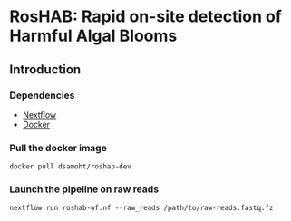 # RosHAB: Rapid on-site detection of Harmful Algal Blooms
## Introduction
### Dependencies

- [Nextflow](https://www.nextflow.io/)  
- [Docker](https://www.docker.com/)

### Pull the docker image
```
docker pull dsamoht/roshab-dev
```
### Launch the pipeline on raw reads
```
nextflow run roshab-wf.nf --raw_reads /path/to/raw-reads.fastq.fz
```